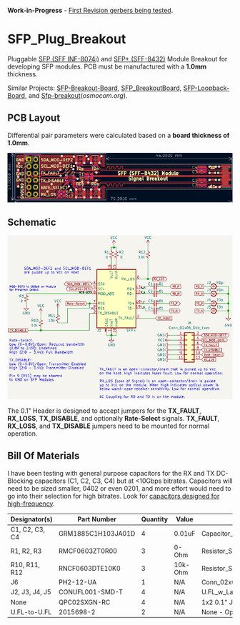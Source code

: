 **Work-in-Progress** - [First Revision gerbers being tested](https://github.com/mwrnd/SFP_Plug_Breakout/releases/tag/v0.1-alpha).




# SFP_Plug_Breakout

Pluggable [SFP (SFF INF-8074i)](https://members.snia.org/document/dl/26184) and [SFP+ (SFF-8432)](https://members.snia.org/document/dl/25892) Module Breakout for developing SFP modules. PCB must be manufactured with a **1.0mm** thickness.

Similar Projects: [SFP-Breakout-Board](https://github.com/aewallin/SFP-Breakout-Board/tree/df46707f1ecbe9b7fed1791247dec31a45b60560), [SFP_BreakoutBoard](https://github.com/kingyoPiyo/SFP_BreakoutBoard), [SFP-Loopback-Board](https://github.com/aewallin/SFP-Loopback-Board), and [Sfp-breakout](https://osmocom.org/projects/misc-hardware/wiki/Sfp-breakout)(*osmocom.org*).




## PCB Layout

Differential pair parameters were calculated based on a **board thickness of 1.0mm**.

![SFP Plug Module Breakout PCB Layout](img/SFP_Plug_Module_Breakout_PCB_Design.png)




## Schematic

![SFP Plug Module Breakout Schematic](img/SFP_Plug_Module_Breakout_Schematic.png)

The 0.1" Header is designed to accept jumpers for the **TX_FAULT**, **RX_LOSS**, **TX_DISABLE**, and optionally **Rate-Select** signals. **TX_FAULT**, **RX_LOSS**, and **TX_DISABLE** jumpers need to be mounted for normal operation.




## Bill Of Materials

I have been testing with general purpose capacitors for the RX and TX DC-Blocking capacitors (C1, C2, C3, C4) but at <10Gbps bitrates. Capacitors will need to be sized smaller, 0402 or even 0201, and more effort would need to go into their selection for high bitrates. Look for [capacitors designed for high-frequency](https://www.digikey.ca/en/products/detail/passive-plus/0402BB104KW500/19186629).

| Designator(s)   | Part Number         | Quantity | Value   | Footprint                        | Availability                                                                                           |
| --------------- | ------------------- | -------- | ------- | -------------------------------- | ------------------------------------------------------------------------------------------------------ |
| C1, C2, C3, C4  | GRM1885C1H103JA01D  |        4 | 0.01uF  | Capacitor_SMD:C_0603_1608Metric  | [DigiKey](https://www.digikey.ca/en/products/detail/murata-electronics/GRM1885C1H103JA01D/4421555)     |
| R1, R2, R3      | RMCF0603ZT0R00      |        3 | 0-Ohm   | Resistor_SMD:R_0603_1608Metric   | [DigiKey](https://www.digikey.ca/en/products/detail/stackpole-electronics-inc/RMCF0603ZT0R00/1756908)  |
| R10, R11, R12   | RNCF0603DTE10K0     |        3 | 10k-Ohm | Resistor_SMD:R_0603_1608Metric   | [DigiKey](https://www.digikey.ca/en/products/detail/stackpole-electronics-inc/RNCF0603DTE10K0/1708145) |
| J6              | PH2-12-UA           |        1 | N/A     | Conn_02x06                       | [DigiKey](https://www.digikey.ca/en/products/detail/adam-tech/PH2-12-UA/9830397)                       |
| J2, J3, J4, J5  | CONUFL001-SMD-T     |        4 | N/A     | U.FL_w_Label:U.FL_Hirose_w_Label | [DigiKey](https://www.digikey.ca/en/products/detail/te-connectivity-linx/CONUFL001-SMD-T/7427732)      |
| None            | QPC02SXGN-RC        |        4 | N/A     | 1x2 0.1" Jumper                  | [DigiKey](https://www.digikey.ca/en/products/detail/sullins-connector-solutions/QPC02SXGN-RC/2618262)  |
| U.FL-to-U.FL    | 2015698-2           |        2 | N/A     | None - Optional Part for Testing | [DigiKey](https://www.digikey.ca/en/products/detail/te-connectivity-amp-connectors/2015698-2/1249186)  |



